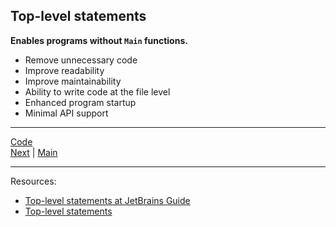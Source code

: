 ## Top-level statements

**Enables programs without `Main` functions.**

* Remove unnecessary code
* Improve readability
* Improve maintainability 
* Ability to write code at the file level
* Enhanced program startup
* Minimal API support

***

[Code](../Program.cs)<br>
[Next](global-usings.md) | [Main](main.md)
***

Resources:
* [Top-level statements at JetBrains Guide](https://www.jetbrains.com/guide/dotnet/tips/top-level-statements/)
* [Top-level statements](https://learn.microsoft.com/dotnet/csharp/fundamentals/program-structure/top-level-statements)

